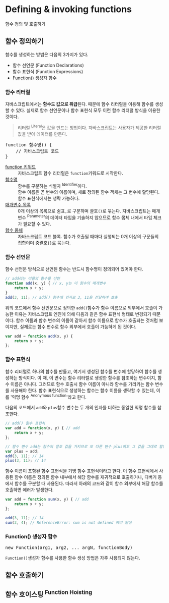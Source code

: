 # Defining & invoking functions

<p class="sub-title">함수 정의 및 호출하기</p>

## 함수 정의하기

함수를 생성하는 방법은 다음의 3가지가 있다.

* 함수 선언문 (Function Declarations)
* 함수 표현식 (Function Expressions)
* Function() 생성자 함수

### 함수 리터럴

자바스크립트에서는 **함수도 값으로 취급**된다. 때문에 함수 리터럴을 이용해 함수를 생성할 수 있다. 실제로 함수 선언문이나 함수 표현식 모두 이런 함수 리터럴 방식을 이용한 것이다.

> 리터럴 <sup>Literal</sup>은 값을 만드는 방법이다. 자바스크립트는 사용자가 제공한 리터럴 값을 받아 데이터를 만든다.

<pre class="syntax">
function 함수명() {
    // 자바스크립트 코드
}
</pre>

<dl>
    <dt><u>function 키워드</u></dt>
    <dd>자바스크립트 함수 리터럴은 <code>function</code>키워드로 시작한다.</dd>
    <dt><u>함수명</u></dt>
    <dd>함수를 구분하는 식별자 <sup>Identifier</sup>이다.<br>함수 이름은 곧 변수의 이름이며, 새로 정의된 함수 객체는 그 변수에 할당된다. 함수 표현식에서는 생략 가능하다.</dd>
    <dt><u>매개변수 목록</u></dt>
    <dd>0개 이상의 목록으로 쉼표<code>,</code>로 구분하며 괄호<code>()</code>로 묶는다.  자바스크립트는 매개변수 <sup>Parameter</sup>의 데이터 타입을 기술하지 않으므로 함수 몸체 내에서 타입 체크가 필요할 수 있다.</dd>
    <dt><u>함수 몸체</u></dt>
    <dd>자바스크립트 코드 블록. 함수가 호출될 때마다 실행되는 0개 이상의 구문들의 집합이며 중괄호<code>{}</code>로 묶는다.</dd>
</dl>

### 함수 선언문

함수 선언문 방식으로 선언된 함수는 반드시 함수명이 정의되어 있어야 한다.
<!-- 함수 선언문 <sup>Function Statement</sup>은 말 그대로 함수의 정의를 나타내는 '문'이다.  일반적인 프로그래밍 언어에서의 함수 선언과 비슷한 형식이다. Statement의 개념을 알고 있다면 이 함수 선언문의 코드 블록 자체는 실행 가능 코드가 아니라서 어떠한 결과도 `return` 되지 않는다는 것을 예상할 수 있다. (이러한 이유로 함수 선언문을 Class와 동일한 개념으로 이해해도 무방하다.) -->

```js
// add라는 이름의 함수를 선언
function add(x, y) { // x, y는 이 함수의 매개변수
    return x + y;
}
add(3, 11); // add() 함수에 인자로 3, 11을 전달하여 호출
```

위의 코드에서 함수 선언문으로 정의한 `add()`함수가 함수 이름으로 외부에서 호출이 가능한 이유는 자바스크립트 엔진에 의해 다음과 같은 함수 표현식 형태로 변경되기 때문이다. 함수 이름과 함수 변수의 이름이 같아서 함수 이름으로 함수가 호출되는 것처럼 보이지만, 실제로는 함수 변수로 함수 외부에서 호출이 가능하게 된 것이다.

```js
var add = function add(x, y) {
    return x + y;
};
```

### 함수 표현식

함수 리터럴로 하나의 함수를 만들고, 여기서 생성된 함수를 변수에 할당하여 함수를 생성하는 방식이다. 이 때, 이 변수는 함수 리터럴로 생성한 함수를 참조하는 변수이지, 함수 이름은 아니다. 그러므로 함수 호출시 함수 이름이 아니라 함수를 가리키는 함수 변수를 사용해야 한다. 함수 표현식으로 생성하는 함수는 함수 이름을 생략할 수 있는데, 이를 '익명 함수 <sup>Anonymous function</sup>'라고 한다.

다음의 코드에서 `add`와 `plus`함수 변수는 두 개의 인자를 더하는 동일한 익명 함수를 참조한다.

```js
// add() 함수 표현식
var add = function(x, y) { // add 
    return x + y;
};

// 함수 변수 add는 함수의 참조 값을 가지므로 또 다른 변수 plus에도 그 값을 그대로 할당 할 수 있다.
var plus = add;
add(3, 11); // 14
plus(3, 11); // 14
```

함수 이름이 포함된 함수 표현식을 기명 함수 표현식이라고 한다. 이 함수 표현식에서 사용된 함수 이름은 정의된 함수 내부에서 해당 함수를 재귀적으로 호출하거나, 디버거 등에서 함수를 구분할 때 사용된다. 따라서 아래의 코드와 같이 함수 외부에서 해당 함수를 호출하면 에러가 발생한다.

```js
var add = function sum(x, y) { // add 
    return x + y;
};

add(3, 11); // 14
sum(3, 4); // ReferenceError: sum is not defined 에러 발생
```

### Function() 생성자 함수

<pre class="syntax">
new Function(arg1, arg2, ... argN, functionBody)
</pre>

`Function()`생성자 함수를 사용한 함수 생성 방법은 자주 사용되지 않는다.


## 함수 호출하기

## 함수 호이스팅 <sup>Function Hoisting</sup>